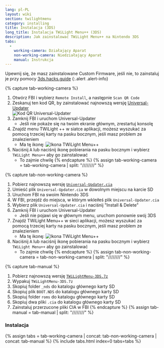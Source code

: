```yaml
---
lang: pl-PL
layout: wiki
section: twilightmenu
category: installing
title: Instalacja (3DS)
long_title: Instalacja TWiLight Menu++ (3DS)
description: Jak zainstalować TWiLight Menu++ na Nintendo 3DS
tabs:
  - 
    working-camera: Działający Aparat
    non-working-camera: Niedziałający Aparat
    manual: Instrukcja
---
```


Upewnij się, że masz zainstalowane Custom Firmware, jeśli nie, to zainstaluj je przy pomocy [3ds.hacks.guide](https://3ds.hacks.guide/pl_PL)
{:.alert .alert-info}

{% capture tab-working-camera %}
1. Otwórz FBI i wybierz `Remote Install`, a następnie `Scan QR Code`
1. Zeskanuj ten kod QR, by zainstalować najnowszą wersję [Universal-Updater](https://github.com/Universal-Team/Universal-Updater)<br> ![Kod QR Universal-Updater](https://db.universal-team.net/assets/images/qr/universal-updater-cia.png)
1. Zamknij FBI i uruchom Universal-Updater
   - Jeśli nie pokaże się na twoim ekranie głównym, zrestartuj konsolę
1. Znajdź menu TWiLight ++ w siatce aplikacji, możesz wyszukać za pomocą trzeciej karty na pasku bocznym, jeśli masz problem ze znalezieniem
   - Ma tę ikonę: ![Ikona TWiLight Menu++](https://raw.githubusercontent.com/DS-Homebrew/TWiLightMenu/master/booter/icon.bmp)
1. Naciśnij <kbd class="face">A</kbd> lub naciśnij ikonę pobierania na pasku bocznym i wybierz `TWiLight Menu++` aby go zainstalować
   - To zajmie chwilę
{% endcapture %}
{% assign tab-working-camera = tab-working-camera | split: "////////" %}

{% capture tab-non-working-camera %}
1. Pobierz najnowszą wersję [`Universal-Updater.cia`](https://github.com/Universal-Team/Universal-Updater/releases/latest/download/Universal-Updater.cia)
1. Umieść plik `Universal-Updater.cia` w dowolnym miejscu na karcie SD
1. Uruchom FBI na swoim Nintendo 3DS
1. W FBI, przejdź do miejsca, w którym wkleiłeś plik `Universal-Updater.cia`
1. Wybierz plik `Universal-Updater.cia` i naciśnij "Install & Delete"
1. Zamknij FBI i uruchom Universal-Updater
   - Jeśli nie pojawi się w głównym menu, uruchom ponownie swój 3DS
1. Znajdź TWiLight Menu++ w sieci aplikacji, możesz wyszukać za pomocą trzeciej karty na pasku bocznym, jeśli masz problem ze znalezieniem
   - Ma tę ikonę: ![Ikona TWiLight Menu++](https://raw.githubusercontent.com/DS-Homebrew/TWiLightMenu/master/booter/icon.bmp)
1. Naciśnij <kbd class="face">A</kbd> lub naciśnij ikonę pobierania na pasku bocznym i wybierz `TWiLight Menu++` aby go zainstalować
   - To zajmie chwilę
{% endcapture %}
{% assign tab-non-working-camera = tab-non-working-camera | split: "////////" %}

{% capture tab-manual %}
1. Pobierz najnowszą wersję [`TWiLightMenu-3DS.7z`](https://github.com/DS-Homebrew/TWiLightMenu/releases/latest/download/TWiLightMenu-3DS.7z)
1. Wypakuj `TWiLightMenu-3DS.7z`
1. Skopiuj folder `_nds` do katalogu głównego karty SD
1. Skopiuj plik `BOOT.NDS` do katalogu głównego karty SD
1. Skopiuj folder `roms` do katalogu głównego karty SD
1. Skopiuj dwa pliki `.cia` do katalogu głównego karty SD
1. Zainstaluj przerzucone pliki CIA w FBI
{% endcapture %}
{% assign tab-manual = tab-manual | split: "////////" %}

### Instalacja

{% assign tabs = tab-working-camera | concat: tab-non-working-camera | concat: tab-manual %}
{% include tabs.html index=0 tabs=tabs %}

